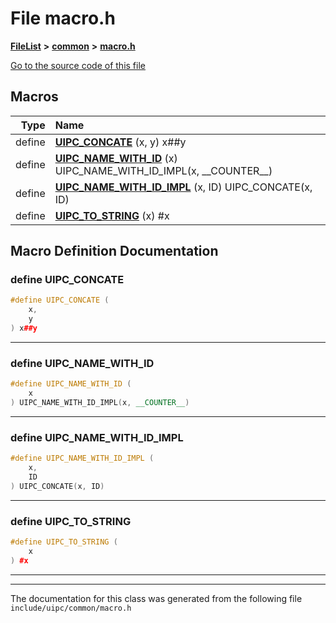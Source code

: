 

# File macro.h



[**FileList**](files.md) **>** [**common**](dir_fe04c8fb910be76d82cd33e795163b9b.md) **>** [**macro.h**](common_2macro_8h.md)

[Go to the source code of this file](common_2macro_8h_source.md)



































































## Macros

| Type | Name |
| ---: | :--- |
| define  | [**UIPC\_CONCATE**](common_2macro_8h.md#define-uipc_concate) (x, y) x##y<br> |
| define  | [**UIPC\_NAME\_WITH\_ID**](common_2macro_8h.md#define-uipc_name_with_id) (x) UIPC\_NAME\_WITH\_ID\_IMPL(x, \_\_COUNTER\_\_)<br> |
| define  | [**UIPC\_NAME\_WITH\_ID\_IMPL**](common_2macro_8h.md#define-uipc_name_with_id_impl) (x, ID) UIPC\_CONCATE(x, ID)<br> |
| define  | [**UIPC\_TO\_STRING**](common_2macro_8h.md#define-uipc_to_string) (x) #x<br> |

## Macro Definition Documentation





### define UIPC\_CONCATE 

```C++
#define UIPC_CONCATE (
    x,
    y
) x##y
```




<hr>



### define UIPC\_NAME\_WITH\_ID 

```C++
#define UIPC_NAME_WITH_ID (
    x
) UIPC_NAME_WITH_ID_IMPL(x, __COUNTER__)
```




<hr>



### define UIPC\_NAME\_WITH\_ID\_IMPL 

```C++
#define UIPC_NAME_WITH_ID_IMPL (
    x,
    ID
) UIPC_CONCATE(x, ID)
```




<hr>



### define UIPC\_TO\_STRING 

```C++
#define UIPC_TO_STRING (
    x
) #x
```




<hr>

------------------------------
The documentation for this class was generated from the following file `include/uipc/common/macro.h`

